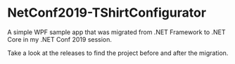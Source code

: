 # NetConf2019-TShirtConfigurator
A simple WPF sample app that was migrated from .NET Framework to .NET Core in my .NET Conf 2019 session.

Take a look at the releases to find the project before and after the migration.
